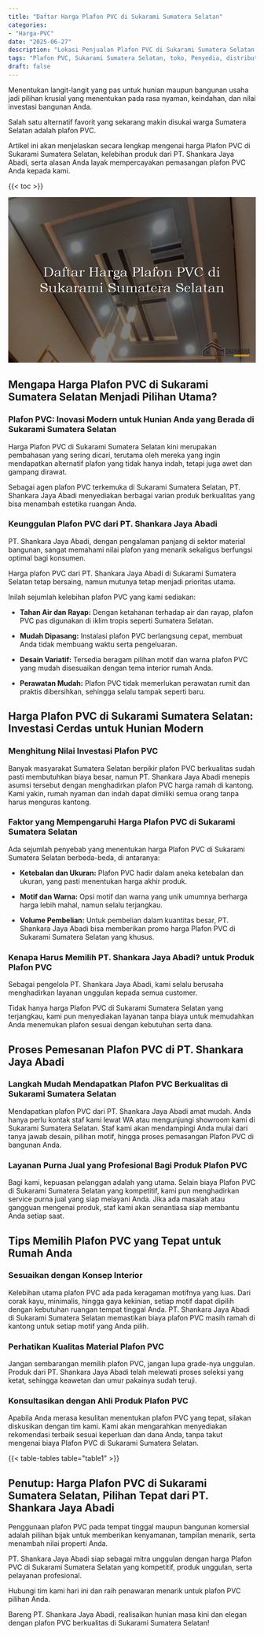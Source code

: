 ```yaml
---
title: "Daftar Harga Plafon PVC di Sukarami Sumatera Selatan"
categories: 
- "Harga-PVC"
date: "2025-06-27"
description: "Lokasi Penjualan Plafon PVC di Sukarami Sumatera Selatan untuk tempat tinggal, perkantoran, dan gerai. Produk berkualitas, variasi motif, pilihan warna menarik, beserta servis instalasi ditangani oleh tim ahli serta jaminan resmi!|Servis distribusi Plafon PVC di Sukarami Sumatera Selatan untuk keperluan hunian, perkantoran, maupun gerai, beserta panel terbaik dan instalasi oleh tim ahli serta kepastian resmi.|Pilihan Plafon PVC di Sukarami Sumatera Selatan yang andal untuk rumah, perkantoran, serta toko, dengan produk unggulan dan instalasi dikerjakan oleh tim berpengalaman serta garansi resmi.|Distribusi Plafon PVC di Sukarami Sumatera Selatan bagi rumah, perkantoran, serta ritel, dengan produk berkualitas dan pemasangan oleh tim ahli, lengkap dengan garansi resmi.}"
tags: "Plafon PVC, Sukarami Sumatera Selatan, toko, Penyedia, distributor"
draft: false
---
```


Menentukan langit-langit yang pas untuk hunian maupun bangunan usaha jadi pilihan krusial yang menentukan pada rasa nyaman, keindahan, dan nilai investasi bangunan Anda.

Salah satu alternatif favorit yang sekarang makin disukai warga Sumatera Selatan adalah plafon PVC.

Artikel ini akan menjelaskan secara lengkap mengenai harga Plafon PVC di Sukarami Sumatera Selatan, kelebihan produk dari PT. Shankara Jaya Abadi, serta alasan Anda layak mempercayakan pemasangan plafon PVC Anda kepada kami.

{{< toc >}}

![Daftar Harga Plafon PVC di Sukarami Sumatera Selatan](/images/Harga-PVC/Daftar-Harga-Plafon-PVC-di-Sukarami-Sumatera-Selatan.png)


## Mengapa Harga Plafon PVC di Sukarami Sumatera Selatan Menjadi Pilihan Utama?

### Plafon PVC: Inovasi Modern untuk Hunian Anda yang Berada di Sukarami Sumatera Selatan

Harga Plafon PVC di Sukarami Sumatera Selatan kini merupakan pembahasan yang sering dicari, terutama oleh mereka yang ingin mendapatkan alternatif plafon yang tidak hanya indah, tetapi juga awet dan gampang dirawat.

Sebagai agen plafon PVC terkemuka di Sukarami Sumatera Selatan, PT. Shankara Jaya Abadi menyediakan berbagai varian produk berkualitas yang bisa menambah estetika ruangan Anda.

### Keunggulan Plafon PVC dari PT. Shankara Jaya Abadi

PT. Shankara Jaya Abadi, dengan pengalaman panjang di sektor material bangunan, sangat memahami nilai plafon yang menarik sekaligus berfungsi optimal bagi konsumen.

Harga plafon PVC dari PT. Shankara Jaya Abadi di Sukarami Sumatera Selatan tetap bersaing, namun mutunya tetap menjadi prioritas utama.

Inilah sejumlah kelebihan plafon PVC yang kami sediakan:

- **Tahan Air dan Rayap:** Dengan ketahanan terhadap air dan rayap, plafon PVC pas digunakan di iklim tropis seperti Sumatera Selatan.

- **Mudah Dipasang:** Instalasi plafon PVC berlangsung cepat, membuat Anda tidak membuang waktu serta pengeluaran.

- **Desain Variatif:** Tersedia beragam pilihan motif dan warna plafon PVC yang mudah disesuaikan dengan tema interior rumah Anda.

- **Perawatan Mudah:** Plafon PVC tidak memerlukan perawatan rumit dan praktis dibersihkan, sehingga selalu tampak seperti baru.

## Harga Plafon PVC di Sukarami Sumatera Selatan: Investasi Cerdas untuk Hunian Modern

### Menghitung Nilai Investasi Plafon PVC

Banyak masyarakat Sumatera Selatan berpikir plafon PVC berkualitas sudah pasti membutuhkan biaya besar, namun PT. Shankara Jaya Abadi menepis asumsi tersebut dengan menghadirkan plafon PVC harga ramah di kantong. Kami yakin, rumah nyaman dan indah dapat dimiliki semua orang tanpa harus menguras kantong.

### Faktor yang Mempengaruhi Harga Plafon PVC di Sukarami Sumatera Selatan

Ada sejumlah penyebab yang menentukan harga Plafon PVC di Sukarami Sumatera Selatan berbeda-beda, di antaranya:

- **Ketebalan dan Ukuran:** Plafon PVC hadir dalam aneka ketebalan dan ukuran, yang pasti menentukan harga akhir produk.

- **Motif dan Warna:** Opsi motif dan warna yang unik umumnya berharga harga lebih mahal, namun selalu terjangkau.

- **Volume Pembelian:** Untuk pembelian dalam kuantitas besar, PT. Shankara Jaya Abadi bisa memberikan promo harga Plafon PVC di Sukarami Sumatera Selatan yang khusus.

### Kenapa Harus Memilih PT. Shankara Jaya Abadi? untuk Produk Plafon PVC

Sebagai pengelola PT. Shankara Jaya Abadi, kami selalu berusaha menghadirkan layanan unggulan kepada semua customer.

Tidak hanya harga Plafon PVC di Sukarami Sumatera Selatan yang terjangkau, kami pun menyediakan layanan tanpa biaya untuk memudahkan Anda menemukan plafon sesuai dengan kebutuhan serta dana.

## Proses Pemesanan Plafon PVC di PT. Shankara Jaya Abadi

### Langkah Mudah Mendapatkan Plafon PVC Berkualitas di Sukarami Sumatera Selatan

Mendapatkan plafon PVC dari PT. Shankara Jaya Abadi amat mudah. Anda hanya perlu kontak staf kami lewat WA atau mengunjungi showroom kami di Sukarami Sumatera Selatan. Staf kami akan mendampingi Anda mulai dari tanya jawab desain, pilihan motif, hingga proses pemasangan Plafon PVC di bangunan Anda.

### Layanan Purna Jual yang Profesional Bagi Produk Plafon PVC

Bagi kami, kepuasan pelanggan adalah yang utama. Selain biaya Plafon PVC di Sukarami Sumatera Selatan yang kompetitif, kami pun menghadirkan service purna jual yang siap melayani Anda. Jika ada masalah atau gangguan mengenai produk, staf kami akan senantiasa siap membantu Anda setiap saat.

## Tips Memilih Plafon PVC yang Tepat untuk Rumah Anda

### Sesuaikan dengan Konsep Interior

Kelebihan utama plafon PVC ada pada keragaman motifnya yang luas. Dari corak kayu, minimalis, hingga gaya kekinian, setiap motif dapat dipilih dengan kebutuhan ruangan tempat tinggal Anda. PT. Shankara Jaya Abadi di Sukarami Sumatera Selatan memastikan biaya plafon PVC masih ramah di kantong untuk setiap motif yang Anda pilih.

### Perhatikan Kualitas Material Plafon PVC

Jangan sembarangan memilih plafon PVC, jangan lupa grade-nya unggulan. Produk dari PT. Shankara Jaya Abadi telah melewati proses seleksi yang ketat, sehingga keawetan dan umur pakainya sudah teruji.

### Konsultasikan dengan Ahli Produk Plafon PVC

Apabila Anda merasa kesulitan menentukan plafon PVC yang tepat, silakan diskusikan dengan tim kami. Kami akan mengarahkan menyediakan rekomendasi terbaik sesuai keperluan dan dana Anda, tanpa takut mengenai biaya Plafon PVC di Sukarami Sumatera Selatan.

{{< table-tables table="table1" >}}

## Penutup: Harga Plafon PVC di Sukarami Sumatera Selatan, Pilihan Tepat dari PT. Shankara Jaya Abadi

Penggunaan plafon PVC pada tempat tinggal maupun bangunan komersial adalah pilihan bijak untuk memberikan kenyamanan, tampilan menarik, serta menambah nilai properti Anda.

PT. Shankara Jaya Abadi siap sebagai mitra unggulan dengan harga Plafon PVC di Sukarami Sumatera Selatan yang kompetitif, produk unggulan, serta pelayanan profesional.

Hubungi tim kami hari ini dan raih penawaran menarik untuk plafon PVC pilihan Anda.

Bareng PT. Shankara Jaya Abadi, realisaikan hunian masa kini dan elegan dengan plafon PVC berkualitas di Sukarami Sumatera Selatan!